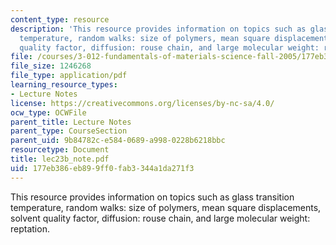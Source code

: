 ```yaml
---
content_type: resource
description: 'This resource provides information on topics such as glass transition
  temperature, random walks: size of polymers, mean square displacements, solvent
  quality factor, diffusion: rouse chain, and large molecular weight: reptation.'
file: /courses/3-012-fundamentals-of-materials-science-fall-2005/177eb386eb899ff0fab3344a1da271f3_lec23b_note.pdf
file_size: 1246268
file_type: application/pdf
learning_resource_types:
- Lecture Notes
license: https://creativecommons.org/licenses/by-nc-sa/4.0/
ocw_type: OCWFile
parent_title: Lecture Notes
parent_type: CourseSection
parent_uid: 9b84782c-e584-0689-a998-0228b6218bbc
resourcetype: Document
title: lec23b_note.pdf
uid: 177eb386-eb89-9ff0-fab3-344a1da271f3
---
```

This resource provides information on topics such as glass transition temperature, random walks: size of polymers, mean square displacements, solvent quality factor, diffusion: rouse chain, and large molecular weight: reptation.
